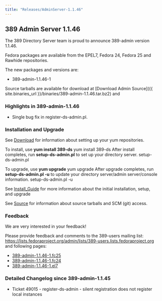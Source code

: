 ```yaml
---
title: "Releases/AdminServer-1.1.46"
---
```

389 Admin Server 1.1.46
-----------------------------

The 389 Directory Server team is proud to announce 389-admin version 1.1.46.

Fedora packages are available from the EPEL7, Fedora 24, Fedora 25 and Rawhide repositories.

The new packages and versions are:

-   389-admin-1.1.46-1

Source tarballs are available for download at [Download Admin Source]({{ site.binaries_url }}/binaries/389-admin-1.1.46.tar.bz2) and 

### Highlights in 389-admin-1.1.46

-   Single bug fix in register-ds-admin.pl.

### Installation and Upgrade

See [Download](../download.html) for information about setting up your yum repositories.

To install, use **yum install 389-ds** yum install 389-ds After install completes, run **setup-ds-admin.pl** to set up your directory server. setup-ds-admin.pl

To upgrade, use **yum upgrade** yum upgrade After upgrade completes, run **setup-ds-admin.pl -u** to update your directory server/admin server/console information. setup-ds-admin.pl -u

See [Install\_Guide](../legacy/install-guide.html) for more information about the initial installation, setup, and upgrade

See [Source](../development/source.html) for information about source tarballs and SCM (git) access.

### Feedback

We are very interested in your feedback!

Please provide feedback and comments to the 389-users mailing list: <https://lists.fedoraproject.org/admin/lists/389-users.lists.fedoraproject.org> and following pages:

-   [389-admin-1.1.46-1.fc25](https://bodhi.fedoraproject.org/updates/FEDORA-2016-9b83b14ff5)
-   [389-admin-1.1.46-1.fc24](https://bodhi.fedoraproject.org/updates/FEDORA-2016-0b00fb5555)
-   [389-admin-1.1.46-1.el7](https://bodhi.fedoraproject.org/updates/FEDORA-EPEL-2016-7b134b993d)


### Detailed Changelog since 389-admin-1.1.45

-   Ticket 49015 - register-ds-admin - silent registration does not register local instances

